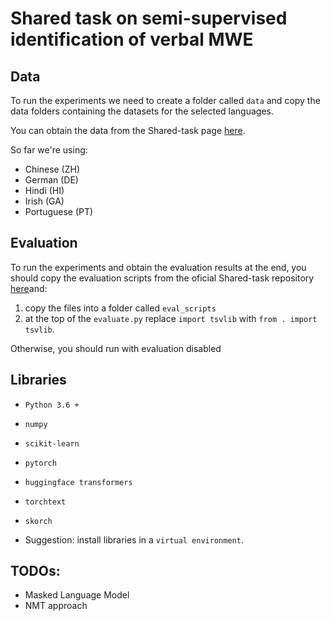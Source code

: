 # Shared task on semi-supervised identification of verbal MWE

## Data

To run the experiments we need to create a folder called `data` and copy the data folders containing the datasets for the selected languages.

You can obtain the data from the Shared-task page [here](https://gitlab.com/parseme/sharedtask-data/tree/master/1.2).

So far we're using:

* Chinese (ZH)
* German (DE)
* Hindi (HI)
* Irish (GA)
* Portuguese (PT)


## Evaluation

To run the experiments and obtain the evaluation results at the end, you should copy the evaluation scripts from the oficial Shared-task repository [here](https://gitlab.com/parseme/sharedtask-data/tree/master/1.1/bin)and:
1. copy the files into a folder called `eval_scripts`
2. at the top of the `evaluate.py` replace `import tsvlib` with `from . import tsvlib`.

Otherwise, you should run with evaluation disabled

## Libraries

* `Python 3.6 +`

* `numpy`
* `scikit-learn`
* `pytorch`
* `huggingface transformers`
* `torchtext`
* `skorch`

* Suggestion: install libraries in a `virtual environment`.

## TODOs:

* Masked Language Model
* NMT approach
